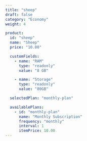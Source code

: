 ```yaml
---
title: "sheep"
draft: false
category: "Economy"
weight: 4

product:
  id: "sheep"
  name: "Sheep"
  price: "10.00"

  customFields:
    - name: "RAM"
      type: "readonly"
      value: "8 GB"

    - name: "Storage"
      type: "readonly"
      value: "80GB"

  selectedPlan: "monthly-plan"

  availablePlans:
    - id: "monthly-plan"
      name: "Monthly Subscription"
      frequency: "monthly"
      interval: 1
      itemPrice: 10.00
---
```


